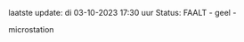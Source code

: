 laatste update: 
di 03-10-2023 17:30   uur 
Status: FAALT - geel - 
<div class="service Y">microstation</div>